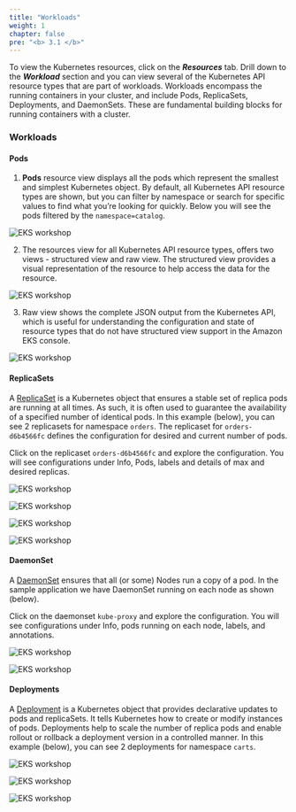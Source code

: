 ```yaml
---
title: "Workloads"
weight: 1
chapter: false
pre: "<b> 3.1 </b>"
---
```


To view the Kubernetes resources, click on the **_Resources_** tab. Drill down to the **_Workload_** section and you can view several of the Kubernetes API resource types that are part of workloads. Workloads encompass the running containers in your cluster, and include Pods, ReplicaSets, Deployments, and DaemonSets. These are fundamental building blocks for running containers with a cluster.

### Workloads

#### **Pods**

1. **Pods** resource view displays all the pods which represent the smallest and simplest Kubernetes object.
By default, all Kubernetes API resource types are shown, but you can filter by namespace or search for specific values to find what you’re looking for quickly. Below you will see the pods filtered by the `namespace=catalog`.

![EKS workshop](/images/0005/0002.png?featherlight=false&width=90pc)

2. The resources view for all Kubernetes API resource types, offers two views - structured view and raw view. The structured view provides a visual representation of the resource to help access the data for the resource.

![EKS workshop](/images/0005/0003.png?featherlight=false&width=90pc)

3. Raw view shows the complete JSON output from the Kubernetes API, which is useful for understanding the configuration and state of resource types that do not have structured view support in the Amazon EKS console.

![EKS workshop](/images/0005/0004.png?featherlight=false&width=90pc)

#### **ReplicaSets**

A [ReplicaSet](https://kubernetes.io/docs/concepts/workloads/controllers/replicaset/) is a Kubernetes object that ensures a stable set of replica pods are running at all times. As such, it is often used to guarantee the availability of a specified number of identical pods. In this example (below), you can see 2 replicasets for namespace `orders`. The replicaset for `orders-d6b4566fc` defines the configuration for desired and current number of pods.

Click on the replicaset `orders-d6b4566fc` and explore the configuration. You will see configurations under Info, Pods, labels and details of max and desired replicas.

![EKS workshop](/images/0005/0005.png?featherlight=false&width=90pc)

![EKS workshop](/images/0005/0006.png?featherlight=false&width=90pc)


![EKS workshop](/images/0005/0007.png?featherlight=false&width=90pc)


![EKS workshop](/images/0005/0008.png?featherlight=false&width=90pc)

#### **DaemonSet**

A [DaemonSet](https://kubernetes.io/docs/concepts/workloads/controllers/daemonset/) ensures that all (or some) Nodes run a copy of a pod. In the sample application we have DaemonSet running on each node as shown (below).

Click on the daemonset `kube-proxy` and explore the configuration. You will see configurations under Info, pods running on each node, labels, and annotations.

![EKS workshop](/images/0005/0009.png?featherlight=false&width=90pc)


![EKS workshop](/images/0005/00010.png?featherlight=false&width=90pc)

#### **Deployments**

A [Deployment](https://kubernetes.io/docs/concepts/workloads/controllers/deployment/) is a Kubernetes object that provides declarative updates to pods and replicaSets. It tells Kubernetes how to create or modify instances of pods. Deployments help to scale the number of replica pods and enable rollout or rollback a deployment version in a controlled manner. In this example (below), you can see 2 deployments for namespace `carts`.

![EKS workshop](/images/0005/00011.png?featherlight=false&width=90pc)


![EKS workshop](/images/0005/00012.png?featherlight=false&width=90pc)


![EKS workshop](/images/0005/00013.png?featherlight=false&width=90pc)
